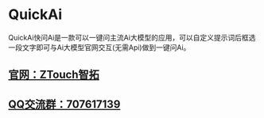 # QuickAi
QuickAi快问Ai是一款可以一键问主流Ai大模型的应用，可以自定义提示词后框选一段文字即可与Ai大模型官网交互(无需Api)做到一键问Ai。
## [官网：ZTouch智拓](https://ztough.cn) 
## [QQ交流群：707617139](https://qm.qq.com/cgi-bin/qm/qr?k=Bvs2uQxc0rCDzn0Wklaw76wfUdxO1dV2&jump_from=webapi&authKey=vTkp0Nojj6owKfLwmPCRWSc2qdkUzP5FLmhU9SIdkSoR8pp4i/PinyGmh5rxfO8m)